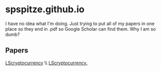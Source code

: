 # spspitze.github.io

I have no idea what I'm doing. Just trying to put all of my papers in one place so they end in .pdf so Google Scholar can find them. Why I am so dumb?

## Papers

[LScryptocurrency](https://github.com/spspitze/spspitze.github.io/blob/main/papers/Liang_Spitze_Cryptocurrency.pdf) \\\\
<a href="https://github.com/spspitze/spspitze.github.io/blob/main/papers/Liang_Spitze_Cryptocurrency.pdf" target="_blank">LScryptocurrency.</a>
